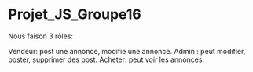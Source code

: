 # Projet_JS_Groupe16


Nous faison 3 rôles:

Vendeur: post une annonce, modifie une annonce.
Admin : peut modifier, poster, supprimer des post.
Acheter: peut voir les annonces.
